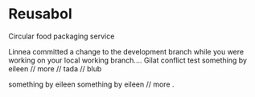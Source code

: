 # Reusabol
Circular food packaging service

Linnea committed a change to the development branch while you were working on your local working branch....
Gilat
conflict test
something by eileen // more // tada // blub


something by eileen
something by eileen // more
.
